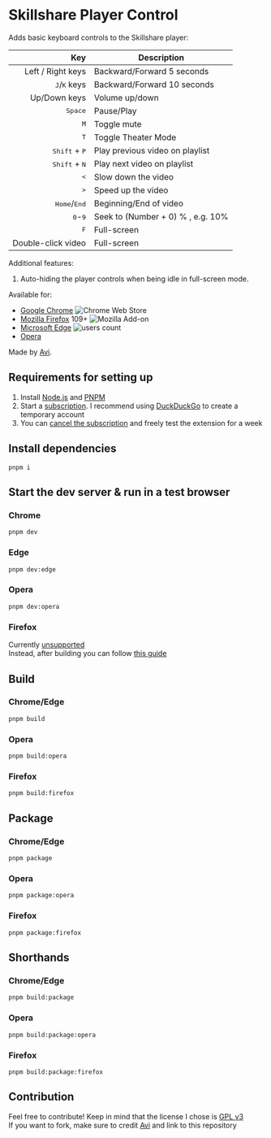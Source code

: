 # Skillshare Player Control

Adds basic keyboard controls to the Skillshare player:

|                             Key | Description                       |
|--------------------------------:|-----------------------------------|
|               Left / Right keys | Backward/Forward 5 seconds        |
|  <kbd>J</kbd>/<kbd>K</kbd> keys | Backward/Forward 10 seconds       |
|                    Up/Down keys | Volume up/down                    |
|                <kbd>Space</kbd> | Pause/Play                        |
|                    <kbd>M</kbd> | Toggle mute                       |
|                    <kbd>T</kbd> | Toggle Theater Mode               |
| <kbd>Shift</kbd> + <kbd>P</kbd> | Play previous video on playlist   |
| <kbd>Shift</kbd> + <kbd>N</kbd> | Play next video on playlist       |
|                    <kbd><</kbd> | Slow down the video               |
|                    <kbd>></kbd> | Speed up the video                |
|  <kbd>Home</kbd>/<kbd>End</kbd> | Beginning/End of video            |
|       <kbd>0</kbd>-<kbd>9</kbd> | Seek to (Number + 0) % , e.g. 10% |
|                    <kbd>F</kbd> | Full-screen                       |
|              Double-click video | Full-screen                       |

Additional features:

1. Auto-hiding the player controls when being idle in full-screen mode.

Available for:

- [Google Chrome](https://chrome.google.com/webstore/detail/agbhgcomfpcfboebbfmefbicfkpnlfeg) ![Chrome Web Store](https://img.shields.io/chrome-web-store/users/agbhgcomfpcfboebbfmefbicfkpnlfeg?color=white&label=users&style=flat-square)
- [Mozilla Firefox](https://addons.mozilla.org/addon/skillshare-player-control) 109+ ![Mozilla Add-on](https://img.shields.io/amo/users/skillshare-player-control?color=white&label=users&style=flat-square)
- [Microsoft Edge](https://microsoftedge.microsoft.com/addons/detail/ldgdglnmpaghmpoabbfadpnnaobhjffe) ![users count](https://img.shields.io/badge/dynamic/json?label=users&query=activeInstallCount&style=flat-square&color=white&url=https://microsoftedge.microsoft.com/addons/getproductdetailsbycrxid/ldgdglnmpaghmpoabbfadpnnaobhjffe)
- [Opera](https://addons.opera.com/en/extensions/details/skillshare-player-control)

Made by [Avi](https://avi12.com).

## Requirements for setting up

1. Install [Node.js](https://nodejs.org) and [PNPM](https://pnpm.io/installation)
2. Start a [subscription](https://www.skillshare.com/membership/checkout). I recommend using [DuckDuckGo](https://duckduckgo.com/email/settings/autofill) to create a temporary account
3. You can [cancel the subscription](https://www.paypal.com/myaccount/autopay) and freely test the extension for a week

## Install dependencies

```shell script
pnpm i
```

## Start the dev server & run in a test browser

### Chrome

```shell script
pnpm dev
```

### Edge

```shell
pnpm dev:edge
```

### Opera

```shell
pnpm dev:opera
```

### Firefox

Currently [unsupported](https://github.com/wxt-dev/wxt/issues/230#issuecomment-1806881653)  
Instead, after building you can follow [this guide](https://extensionworkshop.com/documentation/develop/temporary-installation-in-firefox)

## Build

### Chrome/Edge

```shell script
pnpm build
```

### Opera

```shell
pnpm build:opera
```

### Firefox

```shell
pnpm build:firefox
```

## Package

### Chrome/Edge

```shell
pnpm package
```

### Opera

```shell
pnpm package:opera
```

### Firefox

```shell
pnpm package:firefox
```

## Shorthands

### Chrome/Edge

```shell
pnpm build:package
```

### Opera

```shell
pnpm build:package:opera
```

### Firefox

```shell
pnpm build:package:firefox
```

## Contribution

Feel free to contribute! Keep in mind that the license I chose is [GPL v3](https://github.com/avi12/skillshare-player-control/blob/main/LICENSE)  
If you want to fork, make sure to credit [Avi](https://avi12.com) and link to this repository
